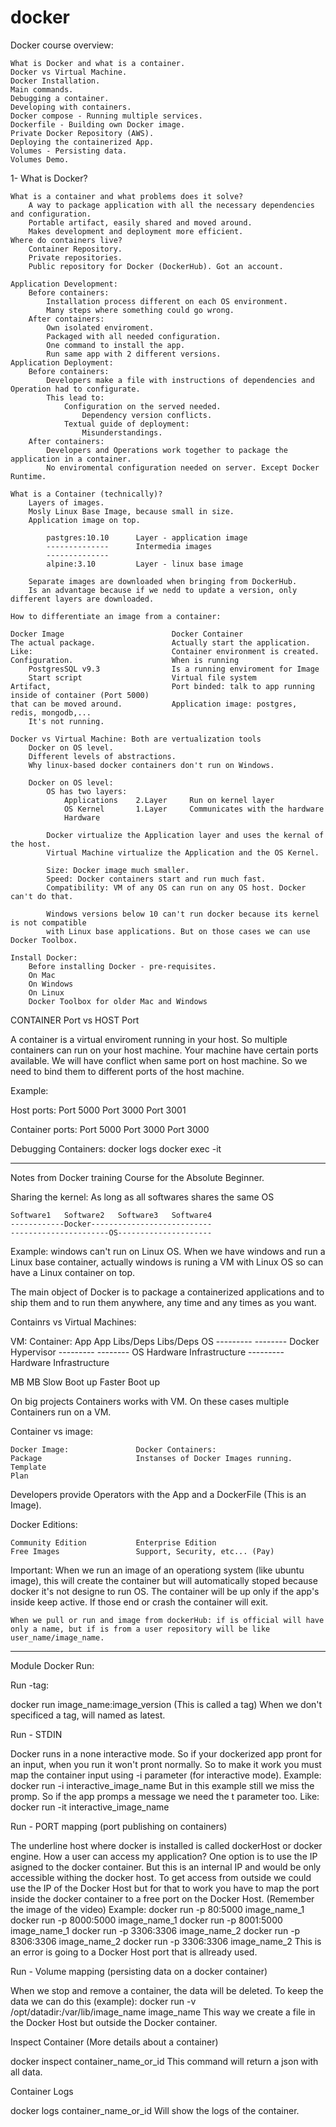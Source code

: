 # docker

Docker course overview:

    What is Docker and what is a container.
    Docker vs Virtual Machine.
    Docker Installation.
    Main commands.
    Debugging a container.
    Developing with containers.
    Docker compose - Running multiple services.
    Dockerfile - Building own Docker image.
    Private Docker Repository (AWS).
    Deploying the containerized App.
    Volumes - Persisting data.
    Volumes Demo.

1- What is Docker?

    What is a container and what problems does it solve?
        A way to package application with all the necessary dependencies and configuration.
        Portable artifact, easily shared and moved around.
        Makes development and deployment more efficient.
    Where do containers live? 
        Container Repository.
        Private repositories.
        Public repository for Docker (DockerHub). Got an account.
    
    Application Development:
        Before containers:
            Installation process different on each OS environment.
            Many steps where something could go wrong.
        After containers:
            Own isolated enviroment.
            Packaged with all needed configuration.
            One command to install the app.
            Run same app with 2 different versions.
    Application Deployment:
        Before containers:
            Developers make a file with instructions of dependencies and Operation had to configurate.
            This lead to:
                Configuration on the served needed.
                    Dependency version conflicts.
                Textual guide of deployment:
                    Misunderstandings.
        After containers:
            Developers and Operations work together to package the application in a container.
            No enviromental configuration needed on server. Except Docker Runtime.

    What is a Container (technically)?
        Layers of images.
        Mosly Linux Base Image, because small in size.
        Application image on top.

            pastgres:10.10      Layer - application image
            --------------      Intermedia images
            --------------
            alpine:3.10         Layer - linux base image

        Separate images are downloaded when bringing from DockerHub.
        Is an advantage because if we nedd to update a version, only different layers are downloaded.

    How to differentiate an image from a container:
    
    Docker Image                        Docker Container
    The actual package.                 Actually start the application.
    Like:                               Container environment is created.
    Configuration.                      When is running            
        PostgresSQL v9.3                Is a running enviroment for Image
        Start script                    Virtual file system
    Artifact,                           Port binded: talk to app running inside of container (Port 5000)
    that can be moved around.           Application image: postgres, redis, mongodb,...
        It's not running.

    Docker vs Virtual Machine: Both are vertualization tools
        Docker on OS level.
        Different levels of abstractions.
        Why linux-based docker containers don't run on Windows.

        Docker on OS level:
            OS has two layers:
                Applications    2.Layer     Run on kernel layer
                OS Kernel       1.Layer     Communicates with the hardware 
                Hardware

            Docker virtualize the Application layer and uses the kernal of the host.
            Virtual Machine virtualize the Application and the OS Kernel. 

            Size: Docker image much smaller.
            Speed: Docker containers start and run much fast.
            Compatibility: VM of any OS can run on any OS host. Docker can't do that.

            Windows versions below 10 can't run docker because its kernel is not compatible
            with Linux base applications. But on those cases we can use Docker Toolbox.

    Install Docker:
        Before installing Docker - pre-requisites.
        On Mac
        On Windows
        On Linux
        Docker Toolbox for older Mac and Windows


CONTAINER Port vs HOST Port

A container is a virtual enviroment running in your host.
So multiple containers can run on your host machine.
Your machine have certain ports available.
We will have conflict when same port on host machine.
So we need to bind them to different ports of the host machine.

Example:

Host ports:         Port 5000   Port 3000   Port 3001

Container ports:    Port 5000   Port 3000   Port 3000


Debugging Containers:
    docker logs
    docker exec -it

---------------------------------------------------------------------
Notes from Docker training Course for the Absolute Beginner.


Sharing the kernel: As long as all softwares shares the same OS

    Software1   Software2   Software3   Software4
    ------------Docker---------------------------
    ----------------------OS---------------------

Example: windows can't run on Linux OS. When we have windows and run a Linux base container, actually windows is runing a VM with Linux OS so can have a Linux container on top.

The main object of Docker is to package a containerized applications and to ship them and to run them anywhere, any time and any times as you want.


Containrs vs Virtual Machines:

VM:                                         Container:
    App                                             App
    Libs/Deps                                       Libs/Deps
    OS                                              ---------
    --------                                        Docker    
    Hypervisor                                      ---------
    --------                                        OS
    Hardware Infrastructure                         ---------        
                                                    Hardware Infrastructure

MB                                                  MB
Slow Boot up                                        Faster Boot up                                       

On big projects Containers works with VM.
On these cases multiple Containers run on a VM.


Container vs image:

    Docker Image:               Docker Containers:
    Package                     Instanses of Docker Images running.    
    Template
    Plan

Developers provide Operators with the App and a DockerFile (This is an Image).


Docker Editions:

    Community Edition           Enterprise Edition
    Free Images                 Support, Security, etc... (Pay)


Important:
    When we run an image of an operationg system (like ubuntu image), this will create the container but will automatically stoped because docker it's not designe to run OS. 
    The container will be up only if the app's inside keep active. If those end or crash the container will exit.

    When we pull or run and image from dockerHub: if is official will have only a name, but if is from a user repository will be like user_name/image_name.

-------------------------------------------------
Module Docker Run:

Run -tag:

docker run image_name:image_version     (This is called a tag)
When we don't specificed a tag, will named as latest.

Run - STDIN

Docker runs in a none interactive mode. So if your dockerized app pront for an input, when you run it won't pront normally. So to make it work you must map the container input using -i parameter (for interactive mode).
Example:
docker run -i interactive_image_name
But in this example still we miss the promp.
So if the app promps a message we need the t parameter too. Like:
docker run -it interactive_image_name

Run - PORT mapping (port publishing on containers)

The underline host where docker is installed is called dockerHost or docker engine.
How a user can access my application?
One option is to use the IP asigned to the docker container. But this is an internal IP and would be only accessible withing the docker host.
To get access from outside we could use the IP of the Docker Host but for that to work you have to map the port inside the docker container to a free port on the Docker Host. (Remember the image of the video)
Example:
docker run -p 80:5000 image_name_1
docker run -p 8000:5000 image_name_1
docker run -p 8001:5000 image_name_1
docker run -p 3306:3306 image_name_2
docker run -p 8306:3306 image_name_2
docker run -p 3306:3306 image_name_2    This is an error is going to a Docker Host port that is allready used.

Run - Volume mapping (persisting data on a docker container)

When we stop and remove a container, the data will be deleted.
To keep the data we can do this (example):
docker run -v /opt/datadir:/var/lib/image_name image_name
This way we create a file in the Docker Host but outside the Docker container.

Inspect Container (More details about a container)

docker inspect container_name_or_id
This command will return a json with all data.


Container Logs

docker logs container_name_or_id
Will show the logs of the container.









